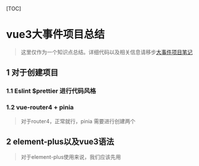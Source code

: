 [TOC]

# vue3大事件项目总结

> 这里仅作为一个知识点总结。详细代码以及相关信息请移步[大事件项目笔记](../基础/前端/vue/vue2-3/day12-day14-大事件管理系统/大事件管理系统.md)





## 1 对于创建项目

### 1.1 Eslint $prettier 进行代码风格

> 

### 1.2 vue-router4 + pinia

> 对于router4，正常就行，pinia 需要进行创建两个





## 2 element-plus以及vue3语法

> 对于element-plus使用来说，我们应该先用<template>中的代码，js代码应该自己书写，而不是完全使用

### 2.1 ElMessageBox使用&&表格

#### 2.1.1 ElMessageBox使用

> 对于这个，这个可以使用在js中，是个比较新颖的写法
> ```
> const onCommand = async (command) => {
>   if (command === 'logout') {
>     await ElMessageBox.confirm('你确认退出大事件吗？', '温馨提示', {
>       type: 'warning',
>       confirmButtonText: '确认',
>       cancelButtonText: '取消'
>     })
>     userStore.removeToken()
>     userStore.setUser({})
>     router.push(`/login`)
>   } else {
>     router.push(`/user/${command}`)
>   }
> }
> ```
>
> 这个ElMessageBox就写在了js中，可以学习一下。



#### 2.1.2 表格

> 这里表格是通过 `slot` 可以获取到 row, column, $index 和 store（table 内部的状态管理）的数据，用法参考 demo。

- el-table 表格动态渲染

```jsx
<el-table :data="channelList" style="width: 100%">
  <el-table-column label="序号" width="100" type="index"> </el-table-column>
  <el-table-column label="分类名称" prop="cate_name"></el-table-column>
  <el-table-column label="分类别名" prop="cate_alias"></el-table-column>
  <el-table-column label="操作" width="100">
    <template #default="{ row }">
      <el-button
        :icon="Edit"
        circle
        plain
        type="primary"
        @click="onEditChannel(row)"
      ></el-button>
      <el-button
        :icon="Delete"
        circle
        plain
        type="danger"
        @click="onDelChannel(row)"
      ></el-button>
    </template>
  </el-table-column>
  <template #empty>
    <el-empty description="没有数据" />
  </template>
</el-table>


const onEditChannel = (row) => {
  console.log(row)
}
const onDelChannel = (row) => {
  console.log(row)
}
```



### 2.2 PageContainer封装组件

> 这个封装到components下的组件应该详细看看，这个非常好
>
> 利用<slot>来进行父子间传递文中有相应代码

对于这个文件有三个注意点：

- props 定制标题
- 默认插槽 default 定制内容主体
- 具名插槽 extra  定制头部右侧额外的按钮



### 2.3 父子间传递 封装组件相关的（数据）

#### 2.3.1对于表单类的，我们可以需要打开弹出层的设定一个open方法

步骤：

1. 组件向外暴露一个open方法：

```
const open = async (row) => {
  dialogVisible.value = true
  console.log(row)
}

defineExpose({
  open
})
```

2. 通过ref绑定

```jsx
const dialog = ref()

<!-- 弹窗 -->
<channel-edit ref="dialog"></channel-edit>
```

3. 调用方法进行显示窗

```jsx
const onAddChannel = () => {
  dialog.value.open({})
}
const onEditChannel = (row) => {
  dialog.value.open(row)
}
```



#### 2.3.2 组件提交提醒父组件

> 这里直接提代码了

3. 通知父组件进行回显

```jsx
const emit = defineEmits(['success'])

const onSubmit = async () => {
  ...
  emit('success')
}
```

4. 父组件监听 success 事件，进行调用回显

```jsx
<channel-edit ref="dialog" @success="onSuccess"></channel-edit>

const onSuccess = () => {
  getChannelList()
}
```



#### 2.3.3 组件中v-model

> 使用场景： 在子组件中修改数据需要父组件一起响应的，例如下拉框这个组件
>
> 前提：vue3中的v-model是:modelValue 和 @update:modelValue  的简写
> 这里也可以直接使用vue3.3的一个defineModel

1. 在子组件中script中定义defineprops和emit

```
defineProps({
  modelValue: {
    type: [Number, String]
  }
})

const emit = defineEmits(['update:modelValue'])
```



1. 在子组件中的<template>中使用

````
    :modelValue="modelValue"
    @update:modelValue="emit('update:modelValue', $event)"
  >
````

3. 调用接口，动态渲染下拉分类，设计成 v-model 的使用方式

```jsx
<script setup>
import { artGetChannelsService } from '@/api/article'
import { ref } from 'vue'

defineProps({
  modelValue: {
    type: [Number, String]
  }
})

const emit = defineEmits(['update:modelValue'])
const channelList = ref([])
const getChannelList = async () => {
  const res = await artGetChannelsService()
  channelList.value = res.data.data
}
getChannelList()
</script>
<template>
  <el-select
    :modelValue="modelValue"
    @update:modelValue="emit('update:modelValue', $event)"
  >
    <el-option
      v-for="channel in channelList"
      :key="channel.id"
      :label="channel.cate_name"
      :value="channel.id"
    ></el-option>
  </el-select>
</template>
```

4. 父组件定义参数绑定

```jsx
const params = ref({
  pagenum: 1,
  pagesize: 5,
  cate_id: '',
  state: ''
})

<channel-select v-model="params.cate_id"></channel-select>
```



### 2.4 上传文件

> 这里可以直接看讲解：
> 有两种上传图片的方式，第一种是在点击上传图片就将图片上传到阿里oss中，然后后端返回一个图片链接
>
> 第二种是在提交表单的时候进行上传图片
>
> 这里使用的是第二种

1. 关闭自动上传，准备结构

```jsx
import { Plus } from '@element-plus/icons-vue'

<el-upload
  class="avatar-uploader"
  :auto-upload="false"
  :show-file-list="false"
  :on-change="onUploadFile"
>
  <img v-if="imgUrl" :src="imgUrl" class="avatar" />
  <el-icon v-else class="avatar-uploader-icon"><Plus /></el-icon>
</el-upload>
```

2. 准备数据 和 选择图片的处理逻辑

```jsx
const imgUrl = ref('')
const onUploadFile = (uploadFile) => {
  imgUrl.value = URL.createObjectURL(uploadFile.raw)
  formModel.value.cover_img = uploadFile.raw
}
```

> 语法： 这里的URL.createObjectURL(文件对象) 这基于本地预览地址来预览



### 2.5 富文本编辑器 [ vue-quill ]

官网地址：https://vueup.github.io/vue-quill/

1. 安装包

```js
pnpm add @vueup/vue-quill@latest
```

2. 注册成局部组件

```jsx
import { QuillEditor } from '@vueup/vue-quill'
import '@vueup/vue-quill/dist/vue-quill.snow.css'
```

3. 页面中使用绑定

```jsx
<div class="editor">
  <quill-editor
    theme="snow"
    v-model:content="formModel.content"
    contentType="html"
  >
  </quill-editor>
</div>
```

4. 样式美化

```jsx
.editor {
  width: 100%;
  :deep(.ql-editor) {
    min-height: 200px;
  }
}
```



### 2.6 formData() 类型的使用，提交文件上传数据

```
const onPublish = async (state) => {
  // 将已发布还是草稿状态，存入 state
  formModel.value.state = state

  // 转换 formData 数据
  const fd = new FormData()
  for (let key in formModel.value) {
    fd.append(key, formModel.value[key])
  }

  if (formModel.value.id) {
    console.log('编辑操作')
  } else {
    // 添加请求
    await artPublishService(fd)
    ElMessage.success('添加成功')
    visibleDrawer.value = false
    emit('success', 'add')
  }
}
```







## 3 关于前端api写法

可以看这篇文章，什么时候使用data什么时候使用params

[axios 传递参数的方式(data 与 params 的区别)_axios data_twinkle||cll的博客-CSDN博客](https://blog.csdn.net/qq_41499782/article/details/118916901)



